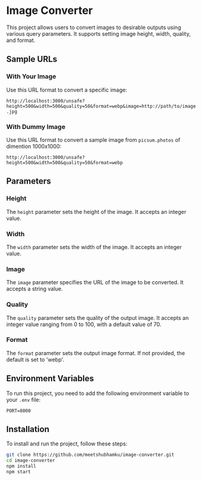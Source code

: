 # Image Converter

This project allows users to convert images to desirable outputs using various query parameters. It supports setting image height, width, quality, and format.

## Sample URLs

### With Your Image

Use this URL format to convert a specific image:

`http://localhost:3000/unsafe?height=500&width=500&quality=50&format=webp&image=http://path/to/image.jpg`

### With Dummy Image

Use this URL format to convert a sample image from `picsum.photos` of dimention 1000x1000:

`http://localhost:3000/unsafe?height=500&width=500&quality=50&format=webp`

## Parameters

### Height

The `height` parameter sets the height of the image. It accepts an integer value.

### Width

The `width` parameter sets the width of the image. It accepts an integer value.

### Image

The `image` parameter specifies the URL of the image to be converted. It accepts a string value.

### Quality

The `quality` parameter sets the quality of the output image. It accepts an integer value ranging from 0 to 100, with a default value of 70.

### Format

The `format` parameter sets the output image format. If not provided, the default is set to 'webp'.

## Environment Variables

To run this project, you need to add the following environment variable to your `.env` file:

`PORT=8000`

## Installation

To install and run the project, follow these steps:

```bash
git clone https://github.com/meetshubhamku/image-converter.git
cd image-converter
npm install
npm start
```
